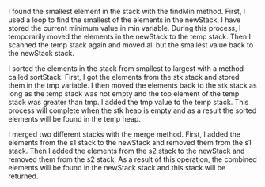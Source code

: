 I found the smallest element in the stack with the findMin method. First, I used a loop to find the smallest of the elements in the newStack. I have stored the current minimum value in min variable.
During this process, I temporarily moved the elements in the newStack to the temp stack. Then I scanned the temp stack again and moved all but the smallest value back to the newStack stack.


I sorted the elements in the stack from smallest to largest with a method called sortStack. First, I got the elements from the stk stack and stored them in the tmp variable. I then moved the elements back to the stk stack as long as the temp stack was not empty and the top element of the temp stack was greater than tmp. I added the tmp value to the temp stack. This process will complete when the stk heap is empty and as a result the sorted elements will be found in the temp heap.

I merged two different stacks with the merge method. First, I added the elements from the s1 stack to the newStack and removed them from the s1 stack. Then I added the elements from the s2 stack to the newStack and removed them from the s2 stack. As a result of this operation, the combined elements will be found in the newStack stack and this stack will be returned.